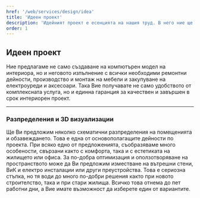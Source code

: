 ```yaml
---
href: '/web/services/design/idea'
title: 'Идеен проект'
description: 'Идейният проект е есенцията на нашия труд. В него ние ще пречупим нашите идеи през Вашите виждания, за да получим проект, който отговаря на същността и разбиранията Ви. В идейния проект за интериорен дизайн ние онагледяваме Вашите идеи и представи, съчетани с нашия дългогодишен опит в създаването на удобство, функционалност и красота.'
order: 1
---
```

## **Идеен** проект
Ние предлагаме не само създаване на компютърен модел на интериора, но и неговото изпълнение с всички необходими ремонтни дейности, производство и монтаж на мебели и закупуване на електроуреди и аксесоари. Така Вие получавате не само удобството от комплексната услуга, но и единна гаранция за качествен и завършен в срок интериорен проект.

- - -

### **Разпределения** и 3D **визуализации**
Ще Ви предложим няколко схематични разпределения на помещенията и обзавеждането. Това е една от основополагащите дейности по проекта. При всяко едно от предложенията, съобразяваме много особености, свързани както с комфорта, така и с естетиката на жилището или офиса. За по-добра оптимизация и оползотворяване на пространството може да Ви предложим изместване на вътрешни стени, ВиК и електро инсталации или други преустройства. Това е сериозна стъпка, но тя води до много по-добри решения както при новото строителство, така и при стари жилища. Всичко това отнема до пет работни дни, а Вие имате възможност да изберете един от вариантите.
